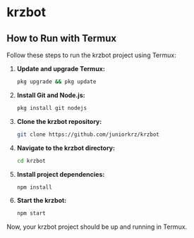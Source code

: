 # krzbot

## How to Run with Termux

Follow these steps to run the krzbot project using Termux:

1. **Update and upgrade Termux:**

    ```bash
    pkg upgrade && pkg update
    ```

2. **Install Git and Node.js:**

    ```bash
    pkg install git nodejs
    ```

3. **Clone the krzbot repository:**

    ```bash
    git clone https://github.com/juniorkrz/krzbot
    ```

4. **Navigate to the krzbot directory:**

    ```bash
    cd krzbot
    ```

5. **Install project dependencies:**

    ```bash
    npm install
    ```

6. **Start the krzbot:**

    ```bash
    npm start
    ```

Now, your krzbot project should be up and running in Termux.